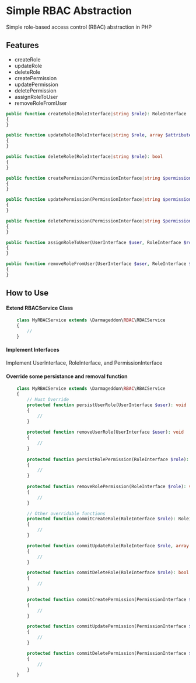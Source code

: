 
# Simple RBAC Abstraction

Simple role-based access control (RBAC) abstraction in PHP
## Features

- createRole
- updateRole
- deleteRole
- createPermission
- updatePermission
- deletePermission
- assignRoleToUser
- removeRoleFromUser

```php
public function createRole(RoleInterface|string $role): RoleInterface
{
}

public function updateRole(RoleInterface|string $role, array $attributes): RoleInterface
{
}

public function deleteRole(RoleInterface|string $role): bool
{
}

public function createPermission(PermissionInterface|string $permission): PermissionInterface
{
}

public function updatePermission(PermissionInterface|string $permission, array $attributes): PermissionInterface
{
}

public function deletePermission(PermissionInterface|string $permission): bool
{
}

public function assignRoleToUser(UserInterface $user, RoleInterface $role): void
{
}

public function removeRoleFromUser(UserInterface $user, RoleInterface $role): void
{
}
```


## How to Use

#### Extend RBACService Class

```php
    class MyRBACService extends \Darmageddon\RBAC\RBACService
    {
        //
    }
```

#### Implement Interfaces
Implement UserInterface, RoleInterface, and PermissionInterface

#### Override some persistance and removal function

```php
    class MyRBACService extends \Darmageddon\RBAC\RBACService
    {
        // Must Override
        protected function persistUserRole(UserInterface $user): void
        {
            //
        }
        
        protected function removeUserRole(UserInterface $user): void
        {
            //
        }
        
        protected function persistRolePermission(RoleInterface $role): void
        {
            //
        }
        
        protected function removeRolePermission(RoleInterface $role): void
        {
            //
        }

        // Other overridable functions
        protected function commitCreateRole(RoleInterface $role): RoleInterface
        {
            //
        }

        protected function commitUpdateRole(RoleInterface $role, array $attributes): RoleInterface
        {
            //
        }

        protected function commitDeleteRole(RoleInterface $role): bool
        {
            //
        }

        protected function commitCreatePermission(PermissionInterface $permission): PermissionInterface
        {
            //
        }

        protected function commitUpdatePermission(PermissionInterface $permission, array $attributes): PermissionInterface
        {
            //
        }

        protected function commitDeletePermission(PermissionInterface $permission): bool
        {
            //
        }
    }
```